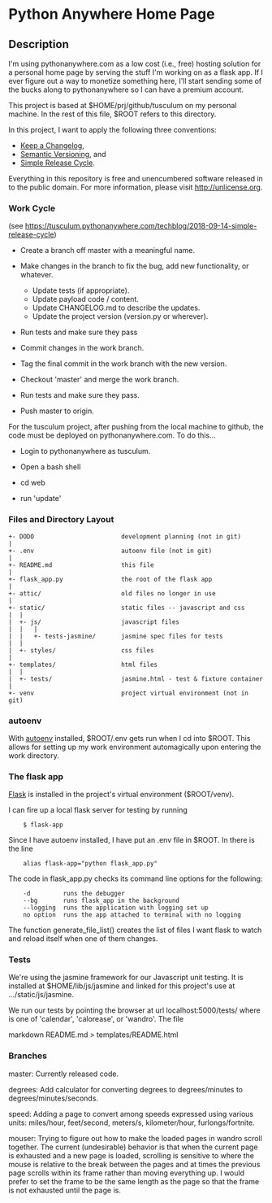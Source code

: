 # Python Anywhere Home Page

## Description

I'm using pythonanywhere.com as a low cost (i.e., free) hosting solution
for a personal home page by serving the stuff I'm working on as a flask
app. If I ever figure out a way to monetize something here, I'll start
sending some of the bucks along to pythonanywhere so I can have a premium
account.

This project is based at $HOME/prj/github/tusculum on my personal machine.
In the rest of this file, $ROOT refers to this directory.

In this project, I want to apply the following three conventions:

  * [Keep a Changelog](https://keepachangelog.com/en/1.0.0/),
  * [Semantic Versioning](https://semver.org/), and
  * [Simple Release Cycle](http://tusculum.pythonanywhere.com/techblog/2018-09-14-simple-release-cycle).

Everything in this repository is free and unencumbered software released in
to the public domain. For more information, please visit
<http://unlicense.org>.

### Work Cycle

  (see https://tusculum.pythonanywhere.com/techblog/2018-09-14-simple-release-cycle)
  
  * Create a branch off master with a meaningful name.
  
  * Make changes in the branch to fix the bug, add new functionality, or
    whatever.
    
      * Update tests (if appropriate).
      * Update payload code / content.
      * Update CHANGELOG.md to describe the updates.
      * Update the project version (version.py or wherever).
      
  * Run tests and make sure they pass
  
  * Commit changes in the work branch.
  
  * Tag the final commit in the work branch with the new version.
  
  * Checkout 'master' and merge the work branch.
  
  * Run tests and make sure they pass.
  
  * Push master to origin.

For the tusculum project, after pushing from the local machine to github,
the code must be deployed on pythonanywhere.com. To do this...

  * Login to pythonanywhere as tusculum.
  
  * Open a bash shell
  
  * cd web
  
  * run 'update'


### Files and Directory Layout

    +- DODO                        development planning (not in git)
    |
    +- .env                        autoenv file (not in git)
    |
    +- README.md                   this file
    |
    +- flask_app.py                the root of the flask app
    |
    +- attic/                      old files no longer in use
    |
    +- static/                     static files -- javascript and css
    |  |
    |  +- js/                      javascript files
    |  |   |
    |  |   +- tests-jasmine/       jasmine spec files for tests
    |  |
    |  +- styles/                  css files
    |
    +- templates/                  html files
    |  |
    |  +- tests/                   jasmine.html - test & fixture container
    |
    +- venv                        project virtual environment (not in git)


### autoenv

With [autoenv](https://github.com/kennethreitz/autoenv) installed,
$ROOT/.env gets run when I cd into $ROOT. This allows for setting up my
work environment automagically upon entering the work directory.

### The flask app

[Flask](https://github.com/pallets/flask/) is installed in the project's
virtual environment ($ROOT/venv).

I can fire up a local flask server for testing by running

        $ flask-app

Since I have autoenv installed, I have put an .env file in $ROOT. In there
is the line

        alias flask-app="python flask_app.py"

The code in flask_app.py checks its command line options for the following:

        -d         runs the debugger
        --bg       runs flask_app in the background
        --logging  runs the application with logging set up
        no option  runs the app attached to terminal with no logging

The function generate\_file\_list() creates the list of files I want flask to
watch and reload itself when one of them changes.

### Tests

We're using the jasmine framework for our Javascript unit testing. It is
installed at $HOME/lib/js/jasmine and linked for this project's use at
.../static/js/jasmine.

We run our tests by pointing the browser at url
localhost:5000/tests/<filename> where <filename> is one of 'calendar',
'calorease', or 'wandro'. The file


markdown README.md > templates/README.html


### Branches

master: Currently released code.

degrees: Add calculator for converting degrees to degrees/minutes to
  degrees/minutes/seconds.

speed: Adding a page to convert among speeds expressed using various units:
  miles/hour, feet/second, meters/s, kilometer/hour, furlongs/fortnite.

mouser: Trying to figure out how to make the loaded pages in wandro scroll
  together. The current (undesirable) behavior is that when the current
  page is exhausted and a new page is loaded, scrolling is sensitive to
  where the mouse is relative to the break between the pages and at times
  the previous page scrolls within its frame rather than moving everything
  up. I would prefer to set the frame to be the same length as the page so
  that the frame is not exhausted until the page is.
